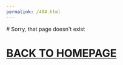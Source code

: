 ```yaml
---
permalink: /404.html
---
```

<link rel="stylesheet" href="css/style.css">
# Sorry, that page doesn't exist  

# [BACK TO HOMEPAGE](/index.html)
